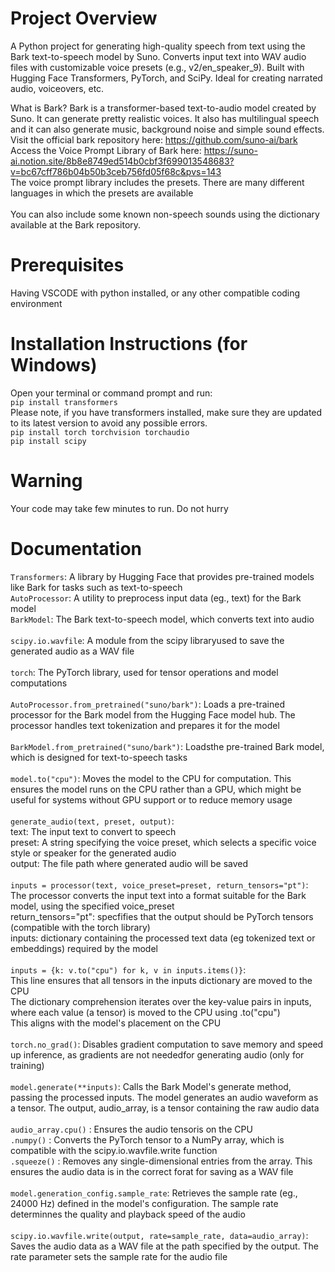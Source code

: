# Project Overview
A Python project for generating high-quality speech from text using the Bark text-to-speech model by Suno. Converts input text into WAV audio files with customizable voice presets (e.g., v2/en_speaker_9). Built with Hugging Face Transformers, PyTorch, and SciPy. Ideal for creating narrated audio, voiceovers, etc.

What is Bark?
Bark is a transformer-based text-to-audio model created by Suno. It can generate pretty realistic voices. It also has multilingual speech and it can also generate music, background noise and simple sound effects.
<br>
Visit the official bark repository here: https://github.com/suno-ai/bark
<br>
Access the Voice Prompt Library of Bark here: https://suno-ai.notion.site/8b8e8749ed514b0cbf3f699013548683?v=bc67cff786b04b50b3ceb756fd05f68c&pvs=143
<br>
The voice prompt library includes the presets. There are many different languages in which the presets are available
<br>
<br>
You can also include some known non-speech sounds using the dictionary available at the Bark repository.

# Prerequisites 
Having VSCODE with python installed, or any other compatible coding environment

# Installation Instructions (for Windows)
Open your terminal or command prompt and run:
<br>
```pip install transformers```
<br> 
Please note, if you have transformers installed, make sure they are updated to its latest version to avoid any possible errors.
<br>
```pip install torch torchvision torchaudio```
<br>
```pip install scipy```

# Warning

Your code may take few minutes to run. Do not hurry

# Documentation

```Transformers```: A library by Hugging Face that provides pre-trained models like Bark for tasks such as text-to-speech
<br>
```AutoProcessor```: A utility to preprocess input data (eg., text) for the Bark model
<br>
```BarkModel```: The Bark text-to-speech model, which converts text into audio
<br>
<br>
```scipy.io.wavfile```: A module from the scipy libraryused to save the generated audio as a WAV file
<br>
<br>
```torch```: The PyTorch library, used for tensor operations and model computations
<br>
<br>
```AutoProcessor.from_pretrained("suno/bark")```: Loads a pre-trained processor for the Bark model from the Hugging Face model hub.
The processor handles text tokenization and prepares it for the model
<br>
<br>
```BarkModel.from_pretrained("suno/bark")```: Loadsthe pre-trained Bark model, which is designed for text-to-speech tasks
<br>
<br>
```model.to("cpu")```: Moves the model to the CPU for computation.
This ensures the model runs on the CPU rather than a GPU, which might be useful for systems without GPU support or to reduce memory usage
<br>
<br>
```generate_audio(text, preset, output)```:
<br>
    text: The input text to convert to speech
    <br>
    preset: A string specifying the voice preset, which selects a specific voice style or speaker for the generated audio
    <br>
    output: The file path where generated audio will be saved
<br>
<br>
```inputs = processor(text, voice_preset=preset, return_tensors="pt")```:
<br>
    The processor converts the input text into a format suitable for the Bark model, using the specified voice_preset
    <br>
    return_tensors="pt": specfifies that the output should be PyTorch tensors (compatible with the torch library)
    <br>
    inputs: dictionary containing the processed text data (eg tokenized text or embeddings) required by the model
<br>
<br>
```inputs = {k: v.to("cpu") for k, v in inputs.items()}```:
<br>
    This line ensures that  all tensors in the inputs dictionary are moved to the CPU
    <br>
    The dictionary comprehension iterates over the key-value pairs in inputs, where each value (a tensor) is moved to the CPU using .to("cpu")
    <br>
    This aligns with the model's placement on the CPU
<br>
<br>
```torch.no_grad()```: 
Disables gradient computation to save memory and speed up inference, as gradients are not neededfor generating audio (only for training)
<br>
<br>
```model.generate(**inputs)```: Calls the Bark Model's generate method, passing the processed inputs. The model generates an audio waveform as a tensor. The output, audio_array, is a tensor containing the raw audio data
<br>
<br>
```audio_array.cpu()``` : Ensures the audio tensoris on the CPU
<br>
```.numpy()``` : Converts the PyTorch tensor to a NumPy array, which is compatible with the scipy.io.wavfile.write function
<br>
```.squeeze()``` : Removes any single-dimensional entries from the array. This ensures the audio data is in the correct forat for saving as a WAV file
<br>
<br>
```model.generation_config.sample_rate```: Retrieves the sample rate (eg., 24000 Hz) defined in the model's configuration. The sample rate determinnes the quality and playback speed of the audio
<br>
<br>
```scipy.io.wavfile.write(output, rate=sample_rate, data=audio_array)```: Saves the audio data as a WAV file at the path specified by the output. The rate parameter sets the sample rate for the audio file






  
